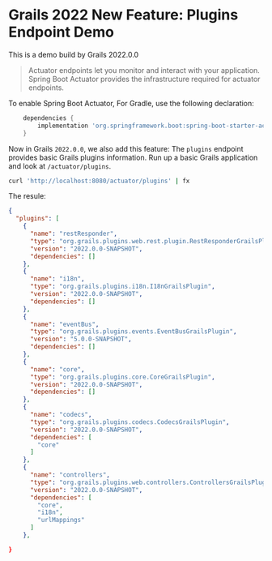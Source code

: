 # Grails 2022 New Feature: Plugins Endpoint Demo

This is a demo build by Grails 2022.0.0

> Actuator endpoints let you monitor and interact with your application.
> Spring Boot Actuator provides the infrastructure required for actuator endpoints.

To enable Spring Boot Actuator, For Gradle, use the following declaration:

```gradle
	dependencies {
		implementation 'org.springframework.boot:spring-boot-starter-actuator'
	}
```

Now in Grails `2022.0.0`, we also add this feature:
The `plugins` endpoint provides basic Grails plugins information. Run up a basic Grails application and look at `/actuator/plugins`.

```bash
curl 'http://localhost:8080/actuator/plugins' | fx
```

The resule:

```json
{
  "plugins": [
    {
      "name": "restResponder",
      "type": "org.grails.plugins.web.rest.plugin.RestResponderGrailsPlugin",
      "version": "2022.0.0-SNAPSHOT",
      "dependencies": []
    },
    {
      "name": "i18n",
      "type": "org.grails.plugins.i18n.I18nGrailsPlugin",
      "version": "2022.0.0-SNAPSHOT",
      "dependencies": []
    },
    {
      "name": "eventBus",
      "type": "org.grails.plugins.events.EventBusGrailsPlugin",
      "version": "5.0.0-SNAPSHOT",
      "dependencies": []
    },
    {
      "name": "core",
      "type": "org.grails.plugins.core.CoreGrailsPlugin",
      "version": "2022.0.0-SNAPSHOT",
      "dependencies": []
    },
    {
      "name": "codecs",
      "type": "org.grails.plugins.codecs.CodecsGrailsPlugin",
      "version": "2022.0.0-SNAPSHOT",
      "dependencies": [
        "core"
      ]
    },
    {
      "name": "controllers",
      "type": "org.grails.plugins.web.controllers.ControllersGrailsPlugin",
      "version": "2022.0.0-SNAPSHOT",
      "dependencies": [
        "core",
        "i18n",
        "urlMappings"
      ]
    },

}
```